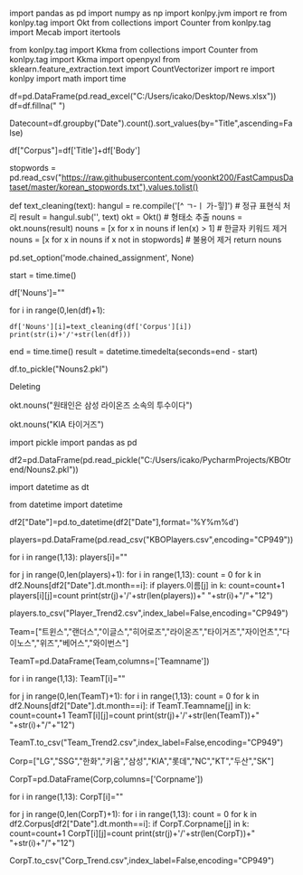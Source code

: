 import pandas as pd
import numpy as np
import konlpy.jvm
import re
from konlpy.tag import Okt
from collections import Counter
from konlpy.tag import Mecab
import itertools

from konlpy.tag import Kkma
from collections import Counter
from konlpy.tag import Kkma
import openpyxl
from sklearn.feature_extraction.text import CountVectorizer
import re
import konlpy
import math
import time

df=pd.DataFrame(pd.read_excel("C:/Users/icako/Desktop/News.xlsx"))
df=df.fillna(" ")

Datecount=df.groupby("Date").count().sort_values(by="Title",ascending=False)

df["Corpus"]=df['Title']+df['Body']

stopwords = pd.read_csv("https://raw.githubusercontent.com/yoonkt200/FastCampusDataset/master/korean_stopwords.txt").values.tolist()


def text_cleaning(text):
    hangul = re.compile('[^ ㄱ-ㅣ 가-힣]')  # 정규 표현식 처리
    result = hangul.sub('', text)
    okt = Okt()  # 형태소 추출
    nouns = okt.nouns(result)
    nouns = [x for x in nouns if len(x) > 1]  # 한글자 키워드 제거
    nouns = [x for x in nouns if x not in stopwords]  # 불용어 제거
    return nouns

pd.set_option('mode.chained_assignment',  None)

start = time.time()

df['Nouns']=""

for i in range(0,len(df)+1):

    df['Nouns'][i]=text_cleaning(df['Corpus'][i])
    print(str(i)+'/'+str(len(df)))

end = time.time()
result = datetime.timedelta(seconds=end - start)

df.to_pickle("Nouns2.pkl")


Deleting


okt.nouns("원태인은 삼성 라이온즈 소속의 투수이다")

okt.nouns("KIA 타이거즈")


import pickle
import pandas as pd

df2=pd.DataFrame(pd.read_pickle("C:/Users/icako/PycharmProjects/KBOtrend/Nouns2.pkl"))

import datetime as dt

from datetime import datetime


df2["Date"]=pd.to_datetime(df2["Date"],format='%Y%m%d')

players=pd.DataFrame(pd.read_csv("KBOPlayers.csv",encoding="CP949"))

for i in range(1,13):
    players[i]=""

for j in range(0,len(players)+1):
    for i in range(1,13):
        count = 0
        for k in df2.Nouns[df2["Date"].dt.month==i]:
            if players.이름[j] in k:
                count=count+1
        players[i][j]=count
        print(str(j)+'/'+str(len(players))+" "+str(i)+"/"+"12")

players.to_csv("Player_Trend2.csv",index_label=False,encoding="CP949")


Team=["트윈스","랜더스","이글스","히어로즈","라이온즈","타이거즈","자이언츠","다이노스","위즈","베어스","와이번스"]

TeamT=pd.DataFrame(Team,columns=['Teamname'])

for i in range(1,13):
    TeamT[i]=""

for j in range(0,len(TeamT)+1):
    for i in range(1,13):
        count = 0
        for k in df2.Nouns[df2["Date"].dt.month==i]:
            if TeamT.Teamname[j] in k:
                count=count+1
        TeamT[i][j]=count
        print(str(j)+'/'+str(len(TeamT))+" "+str(i)+"/"+"12")

TeamT.to_csv("Team_Trend2.csv",index_label=False,encoding="CP949")


Corp=["LG","SSG","한화","키움","삼성","KIA","롯데","NC","KT","두산","SK"]

CorpT=pd.DataFrame(Corp,columns=['Corpname'])

for i in range(1,13):
    CorpT[i]=""

for j in range(0,len(CorpT)+1):
    for i in range(1,13):
        count = 0
        for k in df2.Corpus[df2["Date"].dt.month==i]:
            if CorpT.Corpname[j] in k:
                count=count+1
        CorpT[i][j]=count
        print(str(j)+'/'+str(len(CorpT))+" "+str(i)+"/"+"12")


CorpT.to_csv("Corp_Trend.csv",index_label=False,encoding="CP949")

